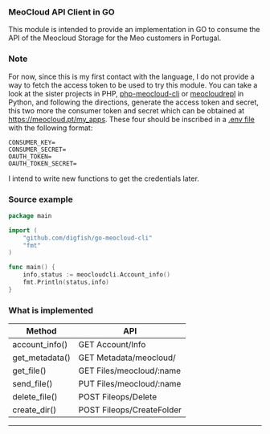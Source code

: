 ### MeoCloud API Client in GO

This module is intended to provide an implementation in GO to consume the API of the Meocloud Storage for the Meo customers in Portugal.

### Note
For now, since this is my first contact with the language, I do not provide a way to fetch the access token to be used to try this module. You can take a look at the sister projects in PHP, [php-meocloud-cli](https://github.com/digfish/php-meocloud.cli) or [meocloudrepl](https://github.com/digfish/meocloudrepl) in Python, and following the directions, generate the access token and secret, this two more the consumer token and secret which can be obtained at https://meocloud.pt/my_apps. These four should be inscribed in a [.env file](https://www.dotenv.org/) with the following format:
```
CONSUMER_KEY=
CONSUMER_SECRET=
OAUTH_TOKEN=
OAUTH_TOKEN_SECRET=
```
I intend to write new functions to get the credentials later.

### Source example

```go
package main

import (
	"github.com/digfish/go-meocloud-cli"
	"fmt"
)

func main() {
	info,status := meocloudcli.Account_info()
	fmt.Println(status,info)
}
```

### What is implemented

|   Method          |    API                   |
|-------------------|--------------------------|
| account_info()    | GET Account/Info         |
| get_metadata()    | GET Metadata/meocloud/   |
| get_file()        | GET Files/meocloud/:name |
| send_file()       | PUT Files/meocloud/:name |
| delete_file()     | POST Fileops/Delete      |
| create_dir()      | POST Fileops/CreateFolder|
------------------------------------------------
 
